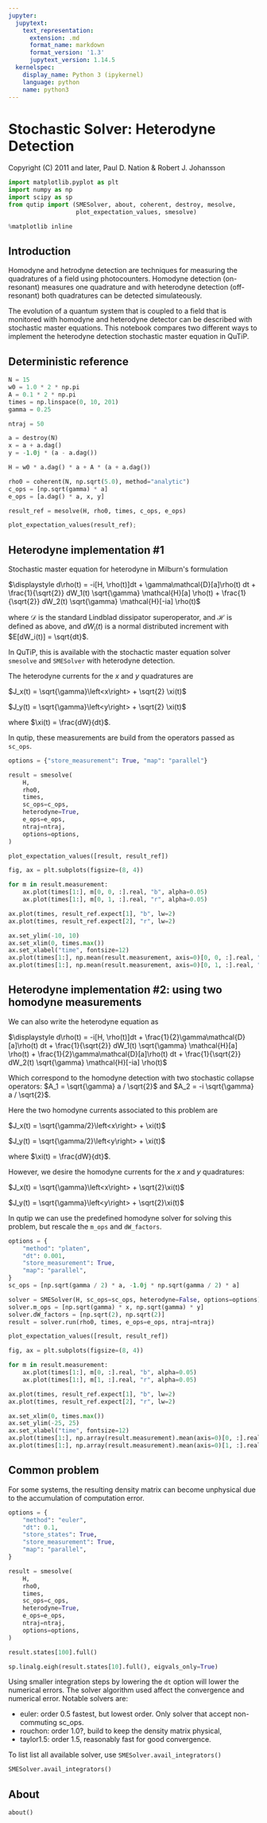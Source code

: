 ```yaml
---
jupyter:
  jupytext:
    text_representation:
      extension: .md
      format_name: markdown
      format_version: '1.3'
      jupytext_version: 1.14.5
  kernelspec:
    display_name: Python 3 (ipykernel)
    language: python
    name: python3
---
```


# Stochastic Solver: Heterodyne Detection


Copyright (C) 2011 and later, Paul D. Nation & Robert J. Johansson

```python
import matplotlib.pyplot as plt
import numpy as np
import scipy as sp
from qutip import (SMESolver, about, coherent, destroy, mesolve,
                   plot_expectation_values, smesolve)

%matplotlib inline
```

## Introduction


Homodyne and hetrodyne detection are techniques for measuring the quadratures of a field using photocounters. Homodyne detection (on-resonant) measures one quadrature and with heterodyne detection (off-resonant) both quadratures can be detected simulateously.

The evolution of a quantum system that is coupled to a field that is monitored with homodyne and heterodyne detector can be described with stochastic master equations. This notebook compares two different ways to implement the heterodyne detection stochastic master equation in QuTiP.


## Deterministic reference

```python
N = 15
w0 = 1.0 * 2 * np.pi
A = 0.1 * 2 * np.pi
times = np.linspace(0, 10, 201)
gamma = 0.25

ntraj = 50

a = destroy(N)
x = a + a.dag()
y = -1.0j * (a - a.dag())

H = w0 * a.dag() * a + A * (a + a.dag())

rho0 = coherent(N, np.sqrt(5.0), method="analytic")
c_ops = [np.sqrt(gamma) * a]
e_ops = [a.dag() * a, x, y]
```

```python
result_ref = mesolve(H, rho0, times, c_ops, e_ops)
```

```python
plot_expectation_values(result_ref);
```

## Heterodyne implementation #1

<!-- #region -->
Stochastic master equation for heterodyne in Milburn's formulation

$\displaystyle d\rho(t) = -i[H, \rho(t)]dt + \gamma\mathcal{D}[a]\rho(t) dt + \frac{1}{\sqrt{2}} dW_1(t) \sqrt{\gamma} \mathcal{H}[a] \rho(t) + \frac{1}{\sqrt{2}} dW_2(t) \sqrt{\gamma} \mathcal{H}[-ia] \rho(t)$

where $\mathcal{D}$ is the standard Lindblad dissipator superoperator, and $\mathcal{H}$ is defined as above,
and $dW_i(t)$ is a normal distributed increment with $E[dW_i(t)] = \sqrt{dt}$.


In QuTiP, this is available with the stochactic master equation solver ``smesolve`` and ``SMESolver`` with heterodyne detection.
<!-- #endregion -->

The heterodyne currents for the $x$ and $y$ quadratures are

$J_x(t) = \sqrt{\gamma}\left<x\right> + \sqrt{2} \xi(t)$

$J_y(t) = \sqrt{\gamma}\left<y\right> + \sqrt{2} \xi(t)$

where $\xi(t) = \frac{dW}{dt}$.

In qutip, these measurements are build from the operators passed as ``sc_ops``.

```python
options = {"store_measurement": True, "map": "parallel"}

result = smesolve(
    H,
    rho0,
    times,
    sc_ops=c_ops,
    heterodyne=True,
    e_ops=e_ops,
    ntraj=ntraj,
    options=options,
)
```

```python
plot_expectation_values([result, result_ref])
```

```python
fig, ax = plt.subplots(figsize=(8, 4))

for m in result.measurement:
    ax.plot(times[1:], m[0, 0, :].real, "b", alpha=0.05)
    ax.plot(times[1:], m[0, 1, :].real, "r", alpha=0.05)

ax.plot(times, result_ref.expect[1], "b", lw=2)
ax.plot(times, result_ref.expect[2], "r", lw=2)

ax.set_ylim(-10, 10)
ax.set_xlim(0, times.max())
ax.set_xlabel("time", fontsize=12)
ax.plot(times[1:], np.mean(result.measurement, axis=0)[0, 0, :].real, "k", lw=2)
ax.plot(times[1:], np.mean(result.measurement, axis=0)[0, 1, :].real, "k", lw=2)
```

## Heterodyne implementation #2: using two homodyne measurements

<!-- #region -->
We can also write the heterodyne equation as

$\displaystyle d\rho(t) = -i[H, \rho(t)]dt + \frac{1}{2}\gamma\mathcal{D}[a]\rho(t) dt + \frac{1}{\sqrt{2}} dW_1(t) \sqrt{\gamma} \mathcal{H}[a] \rho(t) + \frac{1}{2}\gamma\mathcal{D}[a]\rho(t) dt + \frac{1}{\sqrt{2}} dW_2(t) \sqrt{\gamma} \mathcal{H}[-ia] \rho(t)$


Which correspond to the homodyne detection with two stochastic collapse operators:  $A_1 = \sqrt{\gamma} a / \sqrt{2}$ and $A_2 = -i \sqrt{\gamma} a / \sqrt{2}$.
<!-- #endregion -->

Here the two homodyne currents associated to this problem are

$J_x(t) = \sqrt{\gamma/2}\left<x\right> + \xi(t)$

$J_y(t) = \sqrt{\gamma/2}\left<y\right> + \xi(t)$

where $\xi(t) = \frac{dW}{dt}$.

However, we desire the homodyne currents for the $x$ and $y$ quadratures:

$J_x(t) = \sqrt{\gamma}\left<x\right> + \sqrt{2}\xi(t)$

$J_y(t) = \sqrt{\gamma}\left<y\right> + \sqrt{2}\xi(t)$

In qutip we can use the predefined homodyne solver for solving this problem, but rescale the `m_ops` and `dW_factors`.

```python
options = {
    "method": "platen",
    "dt": 0.001,
    "store_measurement": True,
    "map": "parallel",
}
sc_ops = [np.sqrt(gamma / 2) * a, -1.0j * np.sqrt(gamma / 2) * a]

solver = SMESolver(H, sc_ops=sc_ops, heterodyne=False, options=options)
solver.m_ops = [np.sqrt(gamma) * x, np.sqrt(gamma) * y]
solver.dW_factors = [np.sqrt(2), np.sqrt(2)]
result = solver.run(rho0, times, e_ops=e_ops, ntraj=ntraj)
```

```python
plot_expectation_values([result, result_ref])
```

```python
fig, ax = plt.subplots(figsize=(8, 4))

for m in result.measurement:
    ax.plot(times[1:], m[0, :].real, "b", alpha=0.05)
    ax.plot(times[1:], m[1, :].real, "r", alpha=0.05)

ax.plot(times, result_ref.expect[1], "b", lw=2)
ax.plot(times, result_ref.expect[2], "r", lw=2)

ax.set_xlim(0, times.max())
ax.set_ylim(-25, 25)
ax.set_xlabel("time", fontsize=12)
ax.plot(times[1:], np.array(result.measurement).mean(axis=0)[0, :].real, "k", lw=2)
ax.plot(times[1:], np.array(result.measurement).mean(axis=0)[1, :].real, "k", lw=2)
```

## Common problem

For some systems, the resulting density matrix can become unphysical due to the accumulation of computation error.

```python
options = {
    "method": "euler",
    "dt": 0.1,
    "store_states": True,
    "store_measurement": True,
    "map": "parallel",
}

result = smesolve(
    H,
    rho0,
    times,
    sc_ops=c_ops,
    heterodyne=True,
    e_ops=e_ops,
    ntraj=ntraj,
    options=options,
)
```

```python
result.states[100].full()
```

```python
sp.linalg.eigh(result.states[10].full(), eigvals_only=True)
```

Using smaller integration steps by lowering the ``dt`` option will lower the numerical errors. 
The solver algorithm used affect the convergence and numerical error.
Notable solvers are:  
- euler: order 0.5 fastest, but lowest order. Only solver that accept non-commuting sc_ops.
- rouchon: order 1.0?, build to keep the density matrix physical, 
- taylor1.5: order 1.5, reasonably fast for good convergence.

To list list all available solver, use ``SMESolver.avail_integrators()``

```python
SMESolver.avail_integrators()
```

## About

```python
about()
```

```python

```
